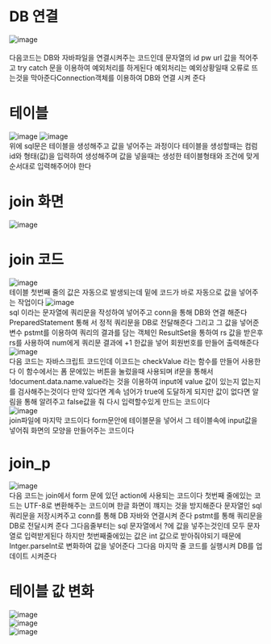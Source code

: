 # DB 연결
![image](https://user-images.githubusercontent.com/96267331/186085054-c46a4939-53c2-4028-b85c-f88637f3381a.png)<br>\
다음코드는 DB와 자바파일을 연결시켜주는 코드인데 문자열의 id pw url 값을 적어주고 try catch 문을 이용하여 예외처리를 하게된다 예외처리는 예외상황일때 오류로 뜨는것을 막아준다Connection객체를 이용하여 DB와 연결 시켜 준다

# 테이블
![image](https://user-images.githubusercontent.com/96267331/186085513-12914ea8-d279-44c2-a6dd-2b9dcf675e3a.png)
![image](https://user-images.githubusercontent.com/96267331/186085591-e5449e8e-4dd1-4dd2-b0e3-cfe25cfd49bf.png)<br>
위에 sql문은 테이블을 생성해주고 값을 넣어주는 과정이다 테이블을 생성할때는 컴럼id와 형태(값)을 입력하여 생성해주며 값을 넣을때는
생성한 테이블형태와 조건에 맞게 순서대로 입력해주어야 한다

# join 화면

![image](https://user-images.githubusercontent.com/96267331/186064795-fefcda23-bba1-4d40-83aa-b8d9c929934b.png)

# join 코드
![image](https://user-images.githubusercontent.com/96267331/186065528-b0393790-46d0-441d-bbb9-bb57811036e8.png)<br>
테이블 첫번째 줄의 값은 자동으로 발생되는데 밑에 코드가 바로 자동으로 값을 넣어주는 작업이다
![image](https://user-images.githubusercontent.com/96267331/186065415-b5d331e1-b334-4601-bc43-1615de020801.png)<br>
sql 이라는 문자열에 쿼리문을 작성하여 넣어주고 conn을 통해 DB와 연결 해준다 PreparedStatement 통해
서 정적 쿼리문을 DB로 전달해준다 그리고 그 값을 넣어준 변수 pstmt를 이용하여 쿼리의 결과를 담는
객체인 ResultSet을 통하여 rs 값을 받은후 rs를 사용하여 num에게 쿼리문 결과에 +1 한값을 넣어 회원번호를 만들어 출력해준다<br>
![image](https://user-images.githubusercontent.com/96267331/186083513-b456dc0e-d215-4469-8f82-13058b08d24f.png)<br>
다음 코드는 자바스크립트 코드인데 이코드는 checkValue 라는 함수를 만들어 사용한다 이 함수에서는 폼 문에있는 버튼을 눌렀을때 사용되며 if문을 통해서
!document.data.name.value라는 것을 이용하여 input에 value 값이 있는지 없는지를 검사해주는것이다 만약 있다면
계속 넘어가 true에 도달하게 되지만 값이 없다면 알림을 통해 알려주고 false값을 줘 다시 입력할수있게 만드는 코드이다<br>
![image](https://user-images.githubusercontent.com/96267331/186084371-a3ea3263-c3db-474e-91e3-2766bcc848a2.png)<br>
join파일에 마지막 코드이다 form문안에 테이블문을 넣어서 그 테이블속에 input값을넣어줘 화면의 모양을 만들어주는 코드이다

# join_p 
![image](https://user-images.githubusercontent.com/96267331/186321591-23e1924a-f426-4d47-aa88-67df41184b8a.png)<br>
다음 코드는 join에서 form 문에 있던 action에 사용되는 코드이다 첫번째 줄에있는 코드는 UTF-8로 변환해주는 코드이며 한글 화면이 꺠지는 것을 방지해준다
문자열인 sql 쿼리문을 저장시켜주고 conn를 통해 DB 자바와 연결시켜 준다 pstmt를 통해 쿼리문을 DB로 전달시켜 준다 그다음줄부터는 sql 문자열에서 ?에 값을 넣주는것인데 모두 문자열로 입력받게된다 하지만 첫번째줄에있는 값은 int 값으로 받아줘야되기 때문에 Intger.parseInt로 변화하여 값을 넣어준다 그다음 마지막 줄 코드를 실행시켜 DB를 업데이트 시켜준다<br>
# 테이블 값 변화
![image](https://user-images.githubusercontent.com/96267331/186092000-751a7831-f00e-45b3-9ec1-1d74e22962a0.png)<br>
![image](https://user-images.githubusercontent.com/96267331/186094092-d5c923ee-4cf0-42b8-874c-0de368c87acb.png)<br>
![image](https://user-images.githubusercontent.com/96267331/186094223-23b32810-d3db-455d-9beb-c389d4d6aec8.png)

